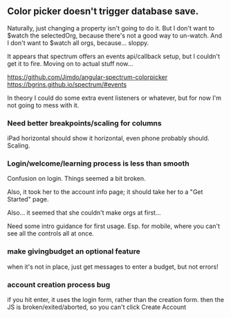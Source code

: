 

## Color picker doesn't trigger database save.


Naturally, just changing a property isn't going to do it. But I don't want to $watch the selectedOrg, because there's not a good way to un-watch. And I don't want to $watch all orgs, because... sloppy.

It appears that spectrum offers an events api/callback setup, but I couldn't get it to fire. Moving on to actual stuff now...

https://github.com/Jimdo/angular-spectrum-colorpicker
https://bgrins.github.io/spectrum/#events

In theory I could do some extra event listeners or whatever, but for now I'm not going to mess with it.



### Need better breakpoints/scaling for columns


iPad horizontal should show it horizontal, even phone probably should. Scaling.



### Login/welcome/learning process is less than smooth


Confusion on login. Things seemed a bit broken.

Also, it took her to the account info page; it should take her to a "Get Started" page.

Also... it seemed that she couldn't make orgs at first...

Need some intro guidance for first usage. Esp. for mobile, where you can't see all the controls all at once.



### make givingbudget an optional feature

when it's not in place, just get messages to enter a budget, but not errors!

### account creation process bug
if you hit enter, it uses the login form, rather than the creation form. 
then the JS is broken/exited/aborted, so you can't click Create Account